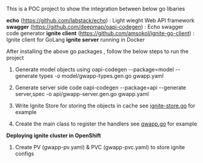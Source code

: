 This is a POC project to show the integration between below go libaries 

**echo** (https://github.com/labstack/echo) : Light wieght Web API framework
**swagger** (https://github.com/deepmap/oapi-codegen) : Echo swagger code generator 
**ignite client** (https://github.com/amsokol/ignite-go-client) : Ignite client for GoLang
**ignite server** running in Docker 

After installing the above go packages , follow the below steps to run the project

1) Generate model objects using 
oapi-codegen --package=model --generate types -o model/gwapp-types.gen.go gwapp.yaml

2) Generate server side code 
oapi-codegen --package=api --generate server,spec -o api/gwapp-server.gen.go gwapp.yaml

3) Write Ignite Store for storing the objects in cache
see [ignite-store.go](ignite-store.go) for example

4) Create the main class to register the handlers 
see [gwapp.go](gwapp.go) for example


**Deploying ignite cluster in OpenShift** 

1) Create PV (gwapp-pv.yaml) & PVC (gwapp-pvc.yaml) to store ignite configs

    

      
